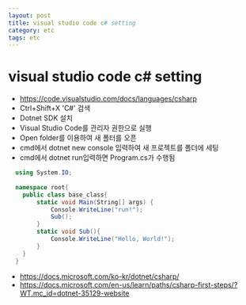 ```yaml
---
layout: post
title: visual studio code c# setting
category: etc
tags: etc
---
```


# visual studio code c# setting
* <https://code.visualstudio.com/docs/languages/csharp>
* Ctrl+Shift+X  'C#' 검색
* Dotnet SDK 설치
* Visual Studio Code를 관리자 권한으로 실행
* Open folder를 이용하여 새 폴터를 오픈
* cmd에서 dotnet new console 입력하여 새 프로젝트를 폴더에 세팅
* cmd에서 dotnet run입력하면 Program.cs가 수행됨

```c#
  using System.IO;
  
  namespace root{
    public class base_class{
        static void Main(String[] args) {
            Console.WriteLine("run!");
            Sub();
        }
        static void Sub(){
            Console.WriteLine("Hello, World!");
        }        
    }
  }
```

* <https://docs.microsoft.com/ko-kr/dotnet/csharp/>
* <https://docs.microsoft.com/en-us/learn/paths/csharp-first-steps/?WT.mc_id=dotnet-35129-website>
